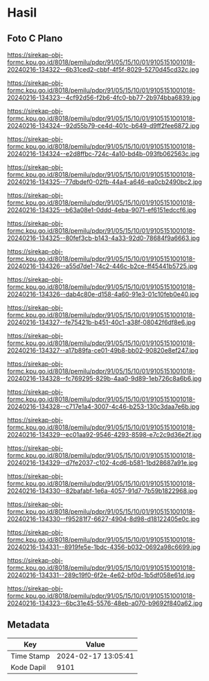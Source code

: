 # Hasil

## Foto C Plano

https://sirekap-obj-formc.kpu.go.id/8018/pemilu/pdpr/91/05/15/10/01/9105151001018-20240216-134322--6b31ced2-cbbf-4f5f-8029-5270d45cd32c.jpg

https://sirekap-obj-formc.kpu.go.id/8018/pemilu/pdpr/91/05/15/10/01/9105151001018-20240216-134323--4cf92d56-f2b6-4fc0-bb77-2b974bba6839.jpg

https://sirekap-obj-formc.kpu.go.id/8018/pemilu/pdpr/91/05/15/10/01/9105151001018-20240216-134324--92d55b79-ce4d-401c-b649-d9ff2fee6872.jpg

https://sirekap-obj-formc.kpu.go.id/8018/pemilu/pdpr/91/05/15/10/01/9105151001018-20240216-134324--e2d8ffbc-724c-4a10-bd4b-093fb062563c.jpg

https://sirekap-obj-formc.kpu.go.id/8018/pemilu/pdpr/91/05/15/10/01/9105151001018-20240216-134325--77dbdef0-02fb-44a4-a646-ea0cb2490bc2.jpg

https://sirekap-obj-formc.kpu.go.id/8018/pemilu/pdpr/91/05/15/10/01/9105151001018-20240216-134325--b63a08e1-0ddd-4eba-9071-ef6151edccf6.jpg

https://sirekap-obj-formc.kpu.go.id/8018/pemilu/pdpr/91/05/15/10/01/9105151001018-20240216-134325--80fef3cb-b143-4a33-92d0-78684f9a6663.jpg

https://sirekap-obj-formc.kpu.go.id/8018/pemilu/pdpr/91/05/15/10/01/9105151001018-20240216-134326--a55d7de1-74c2-446c-b2ce-ff45441b5725.jpg

https://sirekap-obj-formc.kpu.go.id/8018/pemilu/pdpr/91/05/15/10/01/9105151001018-20240216-134326--dab4c80e-d158-4a60-91e3-01c10feb0e40.jpg

https://sirekap-obj-formc.kpu.go.id/8018/pemilu/pdpr/91/05/15/10/01/9105151001018-20240216-134327--fe75421b-b451-40c1-a38f-08042f6df8e6.jpg

https://sirekap-obj-formc.kpu.go.id/8018/pemilu/pdpr/91/05/15/10/01/9105151001018-20240216-134327--a17b89fa-ce01-49b8-bb02-90820e8ef247.jpg

https://sirekap-obj-formc.kpu.go.id/8018/pemilu/pdpr/91/05/15/10/01/9105151001018-20240216-134328--fc769295-829b-4aa0-9d89-1eb726c8a6b6.jpg

https://sirekap-obj-formc.kpu.go.id/8018/pemilu/pdpr/91/05/15/10/01/9105151001018-20240216-134328--c717e1a4-3007-4c46-b253-130c3daa7e6b.jpg

https://sirekap-obj-formc.kpu.go.id/8018/pemilu/pdpr/91/05/15/10/01/9105151001018-20240216-134329--ec01aa92-9546-4293-8598-e7c2c9d36e2f.jpg

https://sirekap-obj-formc.kpu.go.id/8018/pemilu/pdpr/91/05/15/10/01/9105151001018-20240216-134329--d7fe2037-c102-4cd6-b581-1bd28687a91e.jpg

https://sirekap-obj-formc.kpu.go.id/8018/pemilu/pdpr/91/05/15/10/01/9105151001018-20240216-134330--82bafabf-1e6a-4057-91d7-7b59b1822968.jpg

https://sirekap-obj-formc.kpu.go.id/8018/pemilu/pdpr/91/05/15/10/01/9105151001018-20240216-134330--f95281f7-6627-4904-8d98-d18122405e0c.jpg

https://sirekap-obj-formc.kpu.go.id/8018/pemilu/pdpr/91/05/15/10/01/9105151001018-20240216-134331--8919fe5e-1bdc-4356-b032-0692a98c6699.jpg

https://sirekap-obj-formc.kpu.go.id/8018/pemilu/pdpr/91/05/15/10/01/9105151001018-20240216-134331--289c19f0-6f2e-4e62-bf0d-1b5df058e61d.jpg

https://sirekap-obj-formc.kpu.go.id/8018/pemilu/pdpr/91/05/15/10/01/9105151001018-20240216-134323--6bc31e45-5576-48eb-a070-b9692f840a62.jpg


## Metadata

| Key        | Value               |
| ---------- | ------------------- |
| Time Stamp | 2024-02-17 13:05:41 |
| Kode Dapil | 9101                |




